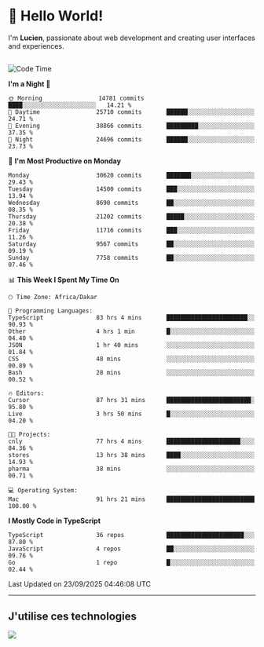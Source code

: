 # 👋 Hello World!

I'm **Lucien**, passionate about web development and creating user interfaces and experiences.

##

<!--START_SECTION:waka-->
![Code Time](http://img.shields.io/badge/Code%20Time-3%2C851%20hrs%202%20mins-blue)

**I'm a Night 🦉** 

```text
🌞 Morning                14781 commits       ████░░░░░░░░░░░░░░░░░░░░░   14.21 % 
🌆 Daytime                25710 commits       ██████░░░░░░░░░░░░░░░░░░░   24.71 % 
🌃 Evening                38866 commits       █████████░░░░░░░░░░░░░░░░   37.35 % 
🌙 Night                  24696 commits       ██████░░░░░░░░░░░░░░░░░░░   23.73 % 
```
📅 **I'm Most Productive on Monday** 

```text
Monday                   30620 commits       ███████░░░░░░░░░░░░░░░░░░   29.43 % 
Tuesday                  14500 commits       ███░░░░░░░░░░░░░░░░░░░░░░   13.94 % 
Wednesday                8690 commits        ██░░░░░░░░░░░░░░░░░░░░░░░   08.35 % 
Thursday                 21202 commits       █████░░░░░░░░░░░░░░░░░░░░   20.38 % 
Friday                   11716 commits       ███░░░░░░░░░░░░░░░░░░░░░░   11.26 % 
Saturday                 9567 commits        ██░░░░░░░░░░░░░░░░░░░░░░░   09.19 % 
Sunday                   7758 commits        ██░░░░░░░░░░░░░░░░░░░░░░░   07.46 % 
```


📊 **This Week I Spent My Time On** 

```text
🕑︎ Time Zone: Africa/Dakar

💬 Programming Languages: 
TypeScript               83 hrs 4 mins       ███████████████████████░░   90.93 % 
Other                    4 hrs 1 min         █░░░░░░░░░░░░░░░░░░░░░░░░   04.40 % 
JSON                     1 hr 40 mins        ░░░░░░░░░░░░░░░░░░░░░░░░░   01.84 % 
CSS                      48 mins             ░░░░░░░░░░░░░░░░░░░░░░░░░   00.89 % 
Bash                     28 mins             ░░░░░░░░░░░░░░░░░░░░░░░░░   00.52 % 

🔥 Editors: 
Cursor                   87 hrs 31 mins      ████████████████████████░   95.80 % 
Live                     3 hrs 50 mins       █░░░░░░░░░░░░░░░░░░░░░░░░   04.20 % 

🐱‍💻 Projects: 
cnly                     77 hrs 4 mins       █████████████████████░░░░   84.36 % 
stores                   13 hrs 38 mins      ████░░░░░░░░░░░░░░░░░░░░░   14.93 % 
pharma                   38 mins             ░░░░░░░░░░░░░░░░░░░░░░░░░   00.71 % 

💻 Operating System: 
Mac                      91 hrs 21 mins      █████████████████████████   100.00 % 
```

**I Mostly Code in TypeScript** 

```text
TypeScript               36 repos            ██████████████████████░░░   87.80 % 
JavaScript               4 repos             ██░░░░░░░░░░░░░░░░░░░░░░░   09.76 % 
Go                       1 repo              █░░░░░░░░░░░░░░░░░░░░░░░░   02.44 % 
```




 Last Updated on 23/09/2025 04:46:08 UTC
<!--END_SECTION:waka-->
---

## J'utilise ces technologies

<p align="left">
  <a href="https://skillicons.dev">
    <img src="https://skillicons.dev/icons?i=ts,js,go,ruby,css,scss,tailwind,react,vite,nextjs,docker,figma,ableton" />
  </a>
</p>

